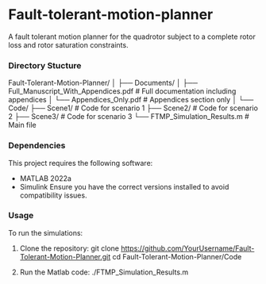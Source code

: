# Fault-tolerant-motion-planner
A fault tolerant motion planner for the quadrotor subject to a complete rotor loss and rotor saturation constraints.

### Directory Stucture
Fault-Tolerant-Motion-Planner/
│
├── Documents/
│   ├── Full_Manuscript_With_Appendices.pdf   # Full documentation including appendices
│   └── Appendices_Only.pdf                   # Appendices section only
│
└── Code/
    ├── Scene1/    # Code for scenario 1
    ├── Scene2/    # Code for scenario 2
    ├── Scene3/    # Code for scenario 3
    └── FTMP_Simulation_Results.m # Main file
   
### Dependencies
This project requires the following software:
- MATLAB 2022a
- Simulink
Ensure you have the correct versions installed to avoid compatibility issues.

### Usage
To run the simulations:
1. Clone the repository:
  git clone https://github.com/YourUsername/Fault-Tolerant-Motion-Planner.git
  cd Fault-Tolerant-Motion-Planner/Code

3. Run the Matlab code:
    ./FTMP_Simulation_Results.m
